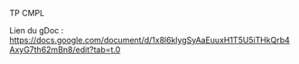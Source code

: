 TP CMPL

Lien du gDoc : https://docs.google.com/document/d/1x8l6klygSyAaEuuxH1T5U5iTHkQrb4AxyG7th62mBn8/edit?tab=t.0